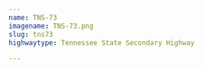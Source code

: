 ```yaml
---
name: TNS-73
imagename: TNS-73.png
slug: tns73
highwaytype: Tennessee State Secondary Highway

---
```

